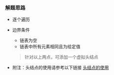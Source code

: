 ### 解题思路
* 逐个遍历
* 边界条件
	* 链表为空
	* 链表中所有元素相同且为给定值
	> 针对以上两点，可添加一个虚拟头结点

* 附注：头结点的使用请参考以下链接
[头结点的使用](https://leetcode-cn.com/problems/remove-linked-list-elements/solution/wei-shi-yao-yao-tou-jie-dian-by-vailing/)
